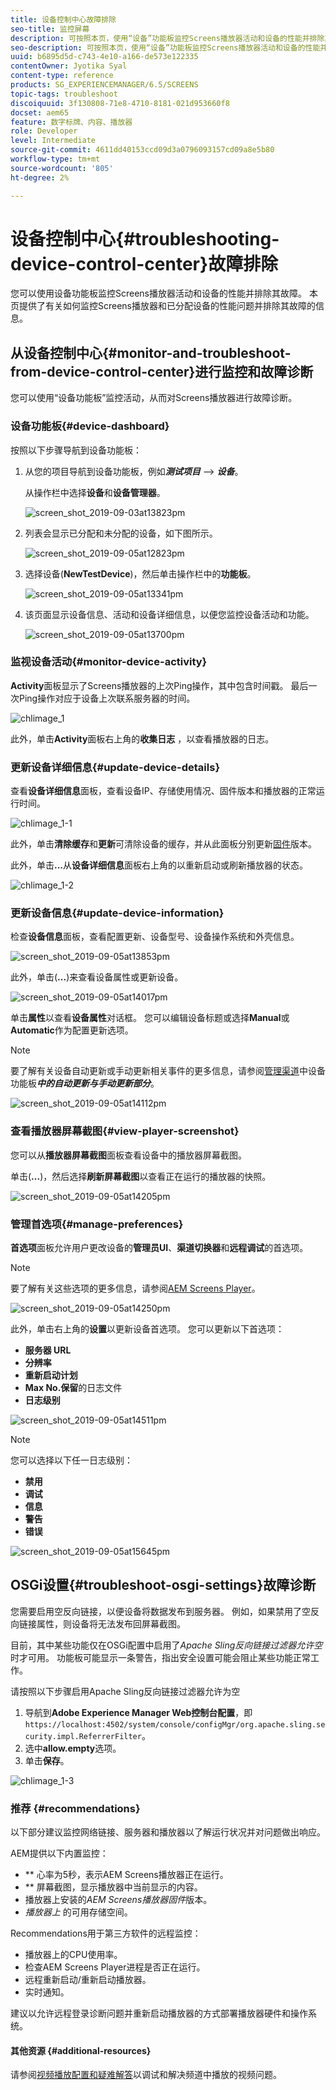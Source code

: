 ```yaml
---
title: 设备控制中心故障排除
seo-title: 监控屏幕
description: 可按照本页，使用“设备”功能板监控Screens播放器活动和设备的性能并排除其故障。
seo-description: 可按照本页，使用“设备”功能板监控Screens播放器活动和设备的性能并排除其故障。
uuid: b6895d5d-c743-4e10-a166-de573e122335
contentOwner: Jyotika Syal
content-type: reference
products: SG_EXPERIENCEMANAGER/6.5/SCREENS
topic-tags: troubleshoot
discoiquuid: 3f130808-71e8-4710-8181-021d953660f8
docset: aem65
feature: 数字标牌、内容、播放器
role: Developer
level: Intermediate
source-git-commit: 4611dd40153ccd09d3a0796093157cd09a8e5b80
workflow-type: tm+mt
source-wordcount: '805'
ht-degree: 2%

---
```



# 设备控制中心{#troubleshooting-device-control-center}故障排除

您可以使用设备功能板监控Screens播放器活动和设备的性能并排除其故障。 本页提供了有关如何监控Screens播放器和已分配设备的性能问题并排除其故障的信息。

## 从设备控制中心{#monitor-and-troubleshoot-from-device-control-center}进行监控和故障诊断

您可以使用“设备功能板”监控活动，从而对Screens播放器进行故障诊断。

### 设备功能板{#device-dashboard}

按照以下步骤导航到设备功能板：

1. 从您的项目导航到设备功能板，例如&#x200B;***测试项目*** —> ***设备***。

   从操作栏中选择&#x200B;**设备**&#x200B;和&#x200B;**设备管理器**。

   ![screen_shot_2019-09-03at13823pm](assets/screen_shot_2019-09-03at13823pm.png)

1. 列表会显示已分配和未分配的设备，如下图所示。

   ![screen_shot_2019-09-05at12823pm](assets/screen_shot_2019-09-05at12823pm.png)

1. 选择设备(**NewTestDevice**)，然后单击操作栏中的&#x200B;**功能板**。

   ![screen_shot_2019-09-05at13341pm](assets/screen_shot_2019-09-05at13341pm.png)

1. 该页面显示设备信息、活动和设备详细信息，以便您监控设备活动和功能。

   ![screen_shot_2019-09-05at13700pm](assets/screen_shot_2019-09-05at13700pm.png)

### 监视设备活动{#monitor-device-activity}

**Activity**&#x200B;面板显示了Screens播放器的上次Ping操作，其中包含时间戳。 最后一次Ping操作对应于设备上次联系服务器的时间。

![chlimage_1](assets/chlimage_1.png)

此外，单击&#x200B;**Activity**&#x200B;面板右上角的&#x200B;**收集日志** ，以查看播放器的日志。

### 更新设备详细信息{#update-device-details}

查看&#x200B;**设备详细信息**&#x200B;面板，查看设备IP、存储使用情况、固件版本和播放器的正常运行时间。

![chlimage_1-1](assets/chlimage_1-1.png)

此外，单击&#x200B;**清除缓存**&#x200B;和&#x200B;**更新**&#x200B;可清除设备的缓存，并从此面板分别更新[固件](screens-glossary.md)版本。

此外，单击&#x200B;**...**&#x200B;从&#x200B;**设备详细信息**&#x200B;面板右上角的以重新启动或刷新播放器的状态。

![chlimage_1-2](assets/chlimage_1-2.png)

### 更新设备信息{#update-device-information}

检查&#x200B;**设备信息**&#x200B;面板，查看配置更新、设备型号、设备操作系统和外壳信息。

![screen_shot_2019-09-05at13853pm](assets/screen_shot_2019-09-05at13853pm.png)

此外，单击(**...**)来查看设备属性或更新设备。

![screen_shot_2019-09-05at14017pm](assets/screen_shot_2019-09-05at14017pm.png)

单击&#x200B;**属性**&#x200B;以查看&#x200B;**设备属性**&#x200B;对话框。 您可以编辑设备标题或选择&#x200B;**Manual**&#x200B;或&#x200B;**Automatic**&#x200B;作为配置更新选项。

>[!NOTE]
>
>要了解有关设备自动更新或手动更新相关事件的更多信息，请参阅[管理渠道](managing-channels.md)中设备功能板&#x200B;***中的自动更新与手动更新部分***。

![screen_shot_2019-09-05at14112pm](assets/screen_shot_2019-09-05at14112pm.png)

### 查看播放器屏幕截图{#view-player-screenshot}

您可以从&#x200B;**播放器屏幕截图**&#x200B;面板查看设备中的播放器屏幕截图。

单击(**...**)，然后选择&#x200B;**刷新屏幕截图**&#x200B;以查看正在运行的播放器的快照。

![screen_shot_2019-09-05at14205pm](assets/screen_shot_2019-09-05at14205pm.png)

### 管理首选项{#manage-preferences}

**首选项**&#x200B;面板允许用户更改设备的&#x200B;**管理员UI**、**渠道切换器**&#x200B;和&#x200B;**远程调试**&#x200B;的首选项。

>[!NOTE]
>要了解有关这些选项的更多信息，请参阅[AEM Screens Player](working-with-screens-player.md)。

![screen_shot_2019-09-05at14250pm](assets/screen_shot_2019-09-05at14250pm.png)

此外，单击右上角的&#x200B;**设置**&#x200B;以更新设备首选项。 您可以更新以下首选项：

* **服务器 URL**
* **分辨率**
* **重新启动计划**
* **Max No.保留**&#x200B;的日志文件
* **日志级别**

![screen_shot_2019-09-05at14511pm](assets/screen_shot_2019-09-05at14511pm.png)

>[!NOTE]
>您可以选择以下任一日志级别：
>* **禁用**
>* **调试**
>* **信息**
>* **警告**
>* **错误**


![screen_shot_2019-09-05at15645pm](assets/screen_shot_2019-09-05at15645pm.png)

## OSGi设置{#troubleshoot-osgi-settings}故障诊断

您需要启用空反向链接，以便设备将数据发布到服务器。 例如，如果禁用了空反向链接属性，则设备将无法发布回屏幕截图。

目前，其中某些功能仅在OSGi配置中启用了&#x200B;*Apache Sling反向链接过滤器允许空*&#x200B;时才可用。 功能板可能显示一条警告，指出安全设置可能会阻止某些功能正常工作。

请按照以下步骤启用Apache Sling反向链接过滤器允许为空

1. 导航到&#x200B;**Adobe Experience Manager Web控制台配置**，即`https://localhost:4502/system/console/configMgr/org.apache.sling.security.impl.ReferrerFilter`。
1. 选中&#x200B;**allow.empty**&#x200B;选项。
1. 单击&#x200B;**保存**。

![chlimage_1-3](assets/chlimage_1-3.png)

### 推荐 {#recommendations}

以下部分建议监控网络链接、服务器和播放器以了解运行状况并对问题做出响应。

AEM提供以下内置监控：

* ** 心率为5秒，表示AEM Screens播放器正在运行。
* ** 屏幕截图，显示播放器中当前显示的内容。
* 播放器上安装的&#x200B;*AEM Screens播放器固件*&#x200B;版本。
* *播放器上* 的可用存储空间。

Recommendations用于第三方软件的远程监控：

* 播放器上的CPU使用率。
* 检查AEM Screens Player进程是否正在运行。
* 远程重新启动/重新启动播放器。
* 实时通知。

建议以允许远程登录诊断问题并重新启动播放器的方式部署播放器硬件和操作系统。

#### 其他资源 {#additional-resources}

请参阅[视频播放配置和疑难解答](troubleshoot-videos.md)以调试和解决频道中播放的视频问题。
